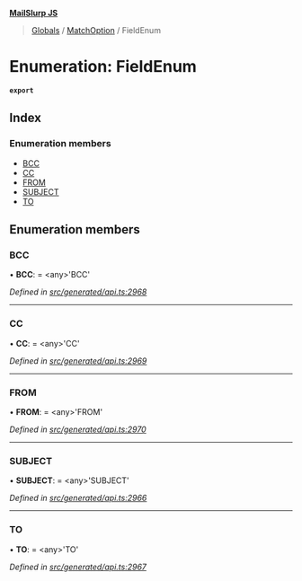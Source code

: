 **[MailSlurp JS](../README.md)**

> [Globals](../README.md) / [MatchOption](../modules/matchoption.md) / FieldEnum

# Enumeration: FieldEnum

**`export`** 

## Index

### Enumeration members

* [BCC](matchoption.fieldenum.md#bcc)
* [CC](matchoption.fieldenum.md#cc)
* [FROM](matchoption.fieldenum.md#from)
* [SUBJECT](matchoption.fieldenum.md#subject)
* [TO](matchoption.fieldenum.md#to)

## Enumeration members

### BCC

•  **BCC**:  = \<any>'BCC'

*Defined in [src/generated/api.ts:2968](https://github.com/mailslurp/mailslurp-client/blob/3871a9e/src/generated/api.ts#L2968)*

___

### CC

•  **CC**:  = \<any>'CC'

*Defined in [src/generated/api.ts:2969](https://github.com/mailslurp/mailslurp-client/blob/3871a9e/src/generated/api.ts#L2969)*

___

### FROM

•  **FROM**:  = \<any>'FROM'

*Defined in [src/generated/api.ts:2970](https://github.com/mailslurp/mailslurp-client/blob/3871a9e/src/generated/api.ts#L2970)*

___

### SUBJECT

•  **SUBJECT**:  = \<any>'SUBJECT'

*Defined in [src/generated/api.ts:2966](https://github.com/mailslurp/mailslurp-client/blob/3871a9e/src/generated/api.ts#L2966)*

___

### TO

•  **TO**:  = \<any>'TO'

*Defined in [src/generated/api.ts:2967](https://github.com/mailslurp/mailslurp-client/blob/3871a9e/src/generated/api.ts#L2967)*
